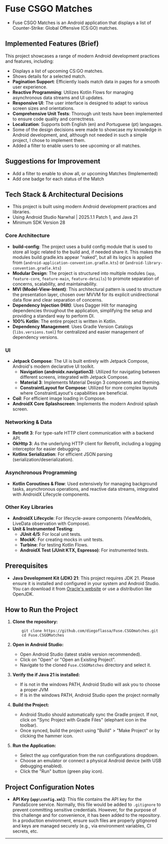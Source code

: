 # Fuse CSGO Matches

*  Fuse CSGO Matches is an Android application that displays a list of Counter-Strike: Global
   Offensive (CS:GO) matches.

## Implemented Features (Brief)

This project showcases a range of modern Android development practices and features, including:

*   Displays a list of upcoming CS:GO matches.
*   Shows details for a selected match.
*   **Pagination Support**: Efficiently loads match data in pages for a smooth user experience.
*   **Reactive Programming**: Utilizes Kotlin Flows for managing asynchronous data streams and UI updates.
*   **Responsive UI**: The user interface is designed to adapt to various screen sizes and orientations.
*   **Comprehensive Unit Tests**: Thorough unit tests have been implemented to ensure code quality and correctness.
*   **Localization**: Supports both English (en) and Portuguese (pt) languages.
*   Some of the design decisions were made to showcase my knowledge in Android development,
    and, although not needed in such a simple project, I chose to implement them.
*   Added a filter to enable users to see upcoming or all matches.

## Suggestions for Improvement

*   Add a filter to enable to show all, or upcoming Matches (Implemented)
*   Add one badge for each status of the Match

## Tech Stack & Architectural Decisions

*  This project is built using modern Android development practices and libraries.
*  Using Android Studio Narwhal | 2025.1.1 Patch 1, and Java 21
*  Minimum SDK Version 28

### Core Architecture

*   **build-config**: The project uses a build config module that is used to store all logic related
    to the build and, if needed share it.
    This makes the modules build.gradle.kts appear "naked", but all its logics is applied from
    (`android-application-convention.gradle.kts`) or (`android-library-convention.gradle.kts`)
*   **Modular Design**: The project is structured into multiple modules (`app`, `feature-core`,
    `feature-main`, `feature-details`) to promote separation of concerns, scalability, and
    maintainability.
*   **MVI (Model-View-Intent)**: This architectural pattern is used to structure the presentation
    layer, chosen over MVVM for its explicit unidirectional data flow and clear separation of concerns.
*   **Dependency Injection (Hilt)**: Uses Dagger Hilt for managing dependencies throughout the
    application, simplifying the setup and providing a standard way to perform DI.
*   **100% Kotlin**: The entire project is written in Kotlin.
*   **Dependency Management**: Uses Gradle Version Catalogs (`libs.versions.toml`) for
    centralized and easier management of dependency versions.

### UI

*   **Jetpack Compose**: The UI is built entirely with Jetpack Compose, Android's modern
    declarative UI toolkit.
    *   **Navigation (androidx.navigation3)**: Utilized for navigating between different screens,
        integrated with Jetpack Compose.
    *   **Material 3**: Implements Material Design 3 components and theming.
    *   **ConstraintLayout for Compose**: Utilized for more complex layouts where
        ConstraintLayout's capabilities are beneficial.
*   **Coil**: For efficient image loading in Compose.
*   **AndroidX Core Splashscreen**: Implements the modern Android splash screen.

### Networking & Data

*   **Retrofit 3**: For type-safe HTTP client communication with a backend API.
*   **OkHttp 3**: As the underlying HTTP client for Retrofit, including a logging
    interceptor for easier debugging.
*   **Kotlinx Serialization**: For efficient JSON parsing (serialization/deserialization).

### Asynchronous Programming

*   **Kotlin Coroutines & Flow**: Used extensively for managing background tasks, asynchronous
    operations, and reactive data streams, integrated with AndroidX Lifecycle components.

### Other Key Libraries

*   **AndroidX Lifecycle**: For lifecycle-aware components (ViewModels, LiveData observation
    with Compose).
*   **Unit & Instrumented Testing**:
    *   **JUnit 4/5**: For local unit tests.
    *   **MockK**: For creating mocks in unit tests.
    *   **Turbine**: For testing Kotlin Flows.
    *   **AndroidX Test (JUnit KTX, Espresso)**: For instrumented tests.

## Prerequisites

*   **Java Development Kit (JDK) 21**: This project requires JDK 21. Please ensure it is
    installed and configured in your system and Android Studio. You can download it from
    [Oracle's website](https://www.oracle.com/java/technologies/downloads/#java21)
    or use a distribution like OpenJDK.

## How to Run the Project

1.  **Clone the repository:**

    ```powershell, cmd
        git clone https://github.com/diegoflassa/Fuse.CSGOmatches.git
        cd Fuse.CSGOMatches
    ```

2.  **Open in Android Studio:**
    *   Open Android Studio (latest stable version recommended).
    *   Click on "Open" or "Open an Existing Project".
    *   Navigate to the cloned `Fuse.CSGOMatches` directory and select it.
3.  **Verify the if Java 21 is installed:** 
    *   If is not in the windows PATH, Android Studio will ask you to choose a proper JVM
    *   If is in the windows PATH, Android Studio open the project normally
4.  **Build the Project:**
    *   Android Studio should automatically sync the Gradle project. If not, click on "Sync
        Project with Gradle Files" (elephant icon in the toolbar).
    *   Once synced, build the project using "Build" > "Make Project" or by clicking the
        hammer icon.
5.  **Run the Application:**
    *   Select the `app` configuration from the run configurations dropdown.
    *   Choose an emulator or connect a physical Android device (with USB debugging
        enabled).
    *   Click the "Run" button (green play icon).

## Project Configuration Notes

*   **API Key (`app\config.xml`)**: This file contains the API key for the PandaScore
    service. Normally, this file would be added to `.gitignore` to prevent committing
    sensitive credentials. However, for the purpose of this challenge and for convenience,
    it has been added to the repository. In a production environment, ensure such files
    are properly gitignored and keys are managed securely (e.g., via environment
    variables, CI secrets, etc.

---
